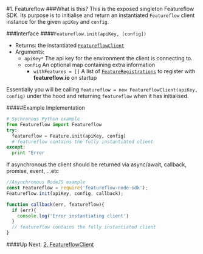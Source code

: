 #1. Featureflow
###What is this?
This is the exposed singleton Featureflow SDK. 
Its purpose is to initialise and return an instantiated `Featureflow` client instance for the given `apiKey` and `config`.

###Interface
####`Featureflow.init(apiKey, [config])`
- Returns: the instantiated [`FeatureflowClient`](./2.FeatureflowClient.md)
- Arguments:
  - `apiKey*` The api key for the environment the client is connecting to.
  - `config` An optional map containing extra information
    - `withFeatures = []` A list of [`FeatureRegistrations`](./objects/FeatureRegistration.md) to register with **featureflow.io** on startup

Essentially you will be calling `featureflow = new FeatureflowClient(apiKey, config)` 
under the hood and returning `featureflow` when it has initialised.

#####Example Implementation
```python
# Sychronous Python example
from Featureflow import Featureflow
try:
  featureflow = Feature.init(apiKey, config)
  # featureflow contains the fully instantiated client
except:
  print "Error 
```
If asynchronous the client should be returned via async/await, callback, promise, event, ...etc
```javascript
//Asynchronous NodeJS example
const Featureflow = require('featureflow-node-sdk');
Featureflow.init(apiKey, config, callback);

function callback(err, featureflow){
  if (err){
    console.log('Error instantiating client')
  }
  // featureflow contains the fully instantiated client
}
```

####Up Next: [2. FeatureflowClient](./2.FeatureflowClient.md)



